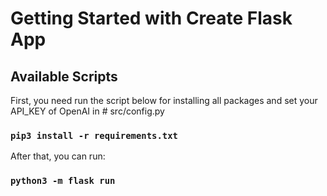 # Getting Started with Create Flask App

## Available Scripts

First, you need run the script below for installing all packages and set your API_KEY of OpenAI in # src/config.py

### `pip3 install -r requirements.txt` 


After that, you can run:

### `python3 -m flask run`
